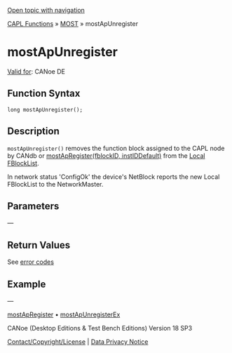 [Open topic with navigation](../../../../../CANoeDEFamily.htm#Topics/CAPLFunctions/MOST/Functions/CAPLfunctionMOSTApUnregister.md)

[CAPL Functions](../../CAPLfunctions.md) » [MOST](../CAPLfunctionsMOSTOverview.md) » mostApUnregister

# mostApUnregister

[Valid for](../../../Shared/FeatureAvailability.md):  CANoe DE

## Function Syntax

```plaintext
long mostApUnregister();
```

## Description

`mostApUnregister()` removes the function block assigned to the CAPL node by CANdb or [mostApRegister(fblockID, instIDDefault)](CAPLfunctionMOSTApRegister.md) from the [Local FBlockList](../../../CANoeCANalyzer/MOST/MOSTSimulationApplicationSocketLocalFBlockList.md).

In network status 'ConfigOk' the device's NetBlock reports the new Local FBlockList to the NetworkMaster.

## Parameters

—

## Return Values

See [error codes](../CAPLfunctionsMOSTErrorCodes.md)

## Example

—

[mostApRegister](CAPLfunctionMOSTApRegister.md) • [mostApUnregisterEx](CAPLfunctionMOSTApUnregisterEx.md)

CANoe (Desktop Editions & Test Bench Editions) Version 18 SP3

[Contact/Copyright/License](../../../Shared/ContactCopyrightLicense.md) | [Data Privacy Notice](https://www.vector.com/int/en/company/get-info/privacy-policy/)
